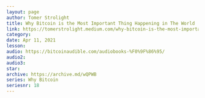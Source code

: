 ```yaml
---
layout: page
author: Tomer Strolight
title: Why Bitcoin is the Most Important Thing Happening in The World
link: https://tomerstrolight.medium.com/why-bitcoin-is-the-most-important-thing-happening-in-the-world-4ad520d81861
category: 
date: Apr 11, 2021
lesson: 
audio: https://bitcoinaudible.com/audiobooks-%F0%9F%86%95/
audio2: 
audio3: 
star: 
archive: https://archive.md/wQPWB
series: Why Bitcoin
seriesnr: 18
---
```

